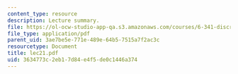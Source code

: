 ```yaml
---
content_type: resource
description: Lecture summary.
file: https://ol-ocw-studio-app-qa.s3.amazonaws.com/courses/6-341-discrete-time-signal-processing-fall-2005/3634773c2eb17d84e4f5de0c1446a374_lec21.pdf
file_type: application/pdf
parent_uid: 3ae7be5e-771e-489e-64b5-7515a7f2ac3c
resourcetype: Document
title: lec21.pdf
uid: 3634773c-2eb1-7d84-e4f5-de0c1446a374
---
```


